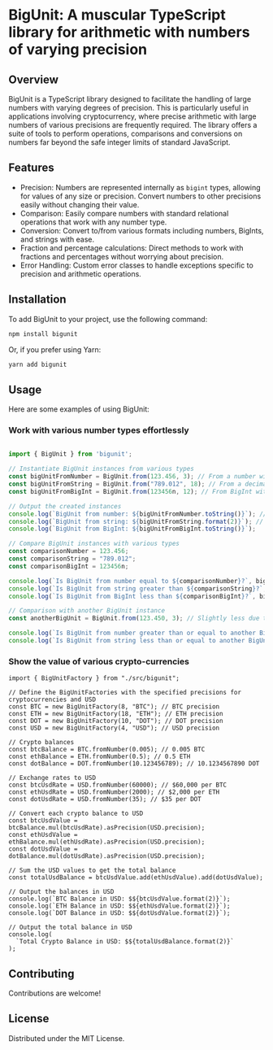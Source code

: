 # BigUnit: A muscular TypeScript library for arithmetic with numbers of varying precision
## Overview
BigUnit is a TypeScript library designed to facilitate the handling of large numbers with varying degrees of precision. This is particularly useful in applications involving cryptocurrency, where precise arithmetic with large numbers of various precisions are frequently required. The library offers a suite of tools to perform operations, comparisons and conversions on numbers far beyond the safe integer limits of standard JavaScript.

## Features
- Precision: Numbers are represented internally as `bigint` types, allowing for values of any size or precision. Convert numbers to other precisions easily without changing their value.
- Comparison: Easily compare numbers with standard relational operations that work with any number type.
- Conversion: Convert to/from various formats including numbers, BigInts, and strings with ease.
- Fraction and percentage calculations: Direct methods to work with fractions and percentages without worrying about precision.
- Error Handling: Custom error classes to handle exceptions specific to precision and arithmetic operations.

## Installation
To add BigUnit to your project, use the following command:

```sh
npm install bigunit
``````

Or, if you prefer using Yarn:

```sh
yarn add bigunit
```

## Usage
Here are some examples of using BigUnit:

### Work with various number types effortlessly
```typescript

import { BigUnit } from 'bigunit';

// Instantiate BigUnit instances from various types
const bigUnitFromNumber = BigUnit.from(123.456, 3); // From a number with precision 3
const bigUnitFromString = BigUnit.from("789.012", 18); // From a decimal string with precision 18
const bigUnitFromBigInt = BigUnit.from(123456n, 12); // From BigInt with precision 12

// Output the created instances
console.log(`BigUnit from number: ${bigUnitFromNumber.toString()}`); // Format as a decimal number
console.log(`BigUnit from string: ${bigUnitFromString.format(2)}`); // Format as a string with 2 places after the decimal point
console.log(`BigUnit from BigInt: ${bigUnitFromBigInt.toString()}`);

// Compare BigUnit instances with various types
const comparisonNumber = 123.456;
const comparisonString = "789.012";
const comparisonBigInt = 123456n;

console.log(`Is BigUnit from number equal to ${comparisonNumber}?`, bigUnitFromNumber.eq(comparisonNumber)); // true
console.log(`Is BigUnit from string greater than ${comparisonString}?`, bigUnitFromString.gt(comparisonString)); // false, they are equal
console.log(`Is BigUnit from BigInt less than ${comparisonBigInt}?`, bigUnitFromBigInt.lt(comparisonBigInt)); // false, they are equal

// Comparison with another BigUnit instance
const anotherBigUnit = BigUnit.from(123.450, 3); // Slightly less due to rounding at precision 3

console.log(`Is BigUnit from number greater than or equal to another BigUnit?`, bigUnitFromNumber.gte(anotherBigUnit)); // true
console.log(`Is BigUnit from string less than or equal to another BigUnit?`, bigUnitFromString.lte(anotherBigUnit)); // false

```

### Show the value of various crypto-currencies
```
import { BigUnitFactory } from "./src/bigunit";

// Define the BigUnitFactories with the specified precisions for cryptocurrencies and USD
const BTC = new BigUnitFactory(8, "BTC"); // BTC precision
const ETH = new BigUnitFactory(18, "ETH"); // ETH precision
const DOT = new BigUnitFactory(10, "DOT"); // DOT precision
const USD = new BigUnitFactory(4, "USD"); // USD precision

// Crypto balances
const btcBalance = BTC.fromNumber(0.005); // 0.005 BTC
const ethBalance = ETH.fromNumber(0.5); // 0.5 ETH
const dotBalance = DOT.fromNumber(10.123456789); // 10.1234567890 DOT

// Exchange rates to USD
const btcUsdRate = USD.fromNumber(60000); // $60,000 per BTC
const ethUsdRate = USD.fromNumber(2000); // $2,000 per ETH
const dotUsdRate = USD.fromNumber(35); // $35 per DOT

// Convert each crypto balance to USD
const btcUsdValue = btcBalance.mul(btcUsdRate).asPrecision(USD.precision);
const ethUsdValue = ethBalance.mul(ethUsdRate).asPrecision(USD.precision);
const dotUsdValue = dotBalance.mul(dotUsdRate).asPrecision(USD.precision);

// Sum the USD values to get the total balance
const totalUsdBalance = btcUsdValue.add(ethUsdValue).add(dotUsdValue);

// Output the balances in USD
console.log(`BTC Balance in USD: $${btcUsdValue.format(2)}`);
console.log(`ETH Balance in USD: $${ethUsdValue.format(2)}`);
console.log(`DOT Balance in USD: $${dotUsdValue.format(2)}`);

// Output the total balance in USD
console.log(
  `Total Crypto Balance in USD: $${totalUsdBalance.format(2)}`
);
```


## Contributing
Contributions are welcome! 

## License
Distributed under the MIT License.
